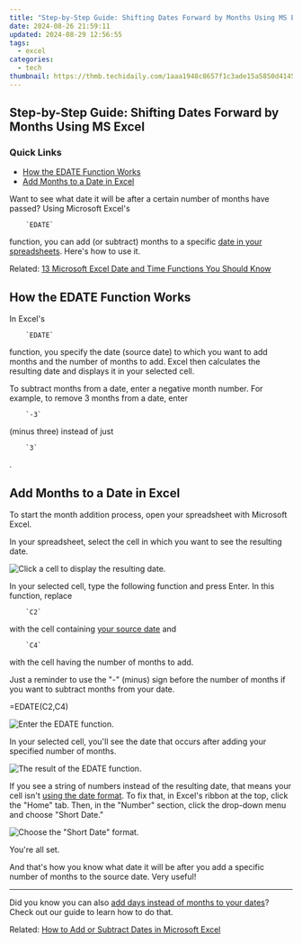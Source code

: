 ```yaml
---
title: "Step-by-Step Guide: Shifting Dates Forward by Months Using MS Excel"
date: 2024-08-26 21:59:11
updated: 2024-08-29 12:56:55
tags:
  - excel
categories:
  - tech
thumbnail: https://thmb.techidaily.com/1aaa1948c8657f1c3ade15a5850d4145b4cb86fea7e0bf45a6a316b50b831479.jpg
---
```


## Step-by-Step Guide: Shifting Dates Forward by Months Using MS Excel

### Quick Links

* [How the EDATE Function Works](https://tech-renaissance.techidaily.com/can-you-trust-your-phones-durability-iphone-15-wet-test-results/)
* [Add Months to a Date in Excel](https://tech-savvy.techidaily.com/automated-conversion-tracking-with-the-help-of-cookiebot-technology/)

 Want to see what date it will be after a certain number of months have passed? Using Microsoft Excel's 

        `EDATE`
    
 function, you can add (or subtract) months to a specific [date in your spreadsheets](https://extra-lessons.techidaily.com/kickstart-your-telegram-promotion-journey-tips-for-newbies/). Here's how to use it.

Related: [13 Microsoft Excel Date and Time Functions You Should Know](https://extra-lessons.techidaily.com/kickstart-your-telegram-promotion-journey-tips-for-newbies/) 

##  How the EDATE Function Works

 In Excel's 

        `EDATE`
    
 function, you specify the date (source date) to which you want to add months and the number of months to add. Excel then calculates the resulting date and displays it in your selected cell.

 To subtract months from a date, enter a negative month number. For example, to remove 3 months from a date, enter 

        `-3`
    
 (minus three) instead of just 

        `3`
    
 .

##  Add Months to a Date in Excel

 To start the month addition process, open your spreadsheet with Microsoft Excel.

 In your spreadsheet, select the cell in which you want to see the resulting date.

![Click a cell to display the resulting date.](https://static1.howtogeekimages.com/wordpress/wp-content/uploads/2022/06/1-select-cell.png) 

 In your selected cell, type the following function and press Enter. In this function, replace 

        `C2`
    
 with the cell containing [your source date](https://blog-min.techidaily.com/how-to-recover-deleted-photos-from-android-gallery-app-on-redmi-note-12-5g-by-stellar-photo-recovery-android-mobile-photo-recover/) and 

        `C4`
    
 with the cell having the number of months to add.

 Just a reminder to use the "-" (minus) sign before the number of months if you want to subtract months from your date.

=EDATE(C2,C4)

![Enter the EDATE function.](https://static1.howtogeekimages.com/wordpress/wp-content/uploads/2022/06/2-enter-edate-function.png) 

 In your selected cell, you'll see the date that occurs after adding your specified number of months.

![The result of the EDATE function.](https://static1.howtogeekimages.com/wordpress/wp-content/uploads/2022/06/3-edate-function-result.png) 

 If you see a string of numbers instead of the resulting date, that means your cell isn't [using the date format](https://screen-mirror.techidaily.com/how-to-screen-mirroring-samsung-galaxy-xcover-7-drfone-by-drfone-android/). To fix that, in Excel's ribbon at the top, click the "Home" tab. Then, in the "Number" section, click the drop-down menu and choose "Short Date."

![Choose the "Short Date" format.](https://static1.howtogeekimages.com/wordpress/wp-content/uploads/2022/06/4-change-cell-to-date-format.png) 

 You're all set.

 And that's how you know what date it will be after you add a specific number of months to the source date. Very useful!

---

 Did you know you can also [add days instead of months to your dates](https://change-location.techidaily.com/guide-how-to-unbrick-a-bricked-vivo-s17-pro-phone-drfone-by-drfone-fix-android-problems-fix-android-problems/)? Check out our guide to learn how to do that.

Related: [How to Add or Subtract Dates in Microsoft Excel](https://change-location.techidaily.com/guide-how-to-unbrick-a-bricked-vivo-s17-pro-phone-drfone-by-drfone-fix-android-problems-fix-android-problems/)

<ins class="adsbygoogle"
     style="display:block"
     data-ad-format="autorelaxed"
     data-ad-client="ca-pub-7571918770474297"
     data-ad-slot="1223367746"></ins>



<ins class="adsbygoogle"
     style="display:block"
     data-ad-client="ca-pub-7571918770474297"
     data-ad-slot="8358498916"
     data-ad-format="auto"
     data-full-width-responsive="true"></ins>
